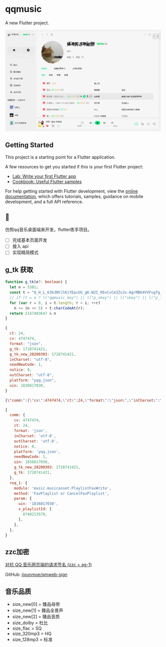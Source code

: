 # qqmusic

A new Flutter project.

![alt text](assets/images/image/image.png)

## Getting Started

This project is a starting point for a Flutter application.

A few resources to get you started if this is your first Flutter project:

- [Lab: Write your first Flutter app](https://docs.flutter.dev/get-started/codelab)
- [Cookbook: Useful Flutter samples](https://docs.flutter.dev/cookbook)

For help getting started with Flutter development, view the
[online documentation](https://docs.flutter.dev/), which offers tutorials,
samples, guidance on mobile development, and a full API reference.

## 🎵

仿照qq音乐桌面端来开发，flutter练手项目。

- [ ] 完成基本页面开发
- [ ] 接入 api 
- [ ] 实现精简模式

## g_tk 获取

```typescript
function g_tk(e?: boolean) {
  let n = 5381;
  const t = "Q_H_L_63k3NYJlKiYEpcUG_gK-W2I_R6vCvCm3Zs2x-AgrMB64VVFugfg_PVkzngJhtCFwAPy2EDY5WyO9bLrxmkGUza_w"
  // if (t = e ? l("qqmusic_key") || l("p_skey") || l("skey") || l("p_lskey") || l("lskey") : l("skey") || l("qqmusic_key"))
  for (var r = 0, i = t.length; r < i; ++r)
    n += (n << 5) + t.charCodeAt(r);
  return 2147483647 & n
}
```

```javascript
{
  ct: 24,
  cv: 4747474,
  format: "json",
  g_tk: 1728741421,
  g_tk_new_20200303: 1728741421,
  inCharset: "utf-8",
  needNewCode: 1,
  notice: 0,
  outCharset: "utf-8",
  platform: "yqq.json",
  uin: 1836017030,
}
```

```json
{\"comm\":{\"cv\":4747474,\"ct\":24,\"format\":\"json\",\"inCharset\":\"utf-8\",\"outCharset\":\"utf-8\",\"notice\":0,\"platform\":\"yqq.json\",\"needNewCode\":1,\"uin\":1836017030,\"g_tk_new_20200303\":1728741421,\"g_tk\":1728741421},\"req_1\":{\"module\":\"music.musicasset.PlaylistFavWrite\",\"method\":\"CancelFavPlaylist\",\"param\":{\"uin\":\"1836017030\",\"v_playlistId\":[8748213570]}}}
```

```javascript
{
  comm: {
    cv: 4747474,
    ct: 24,
    format: 'json',
    inCharset: 'utf-8',
    outCharset: 'utf-8',
    notice: 0,
    platform: 'yqq.json',
    needNewCode: 1,
    uin: 1836017030,
    g_tk_new_20200303: 1728741421,
    g_tk: 1728741421,
  },
  req_1: {
    module: 'music.musicasset.PlaylistFavWrite',
    method: 'FavPlaylist or CancelFavPlaylist',
    param: {
      uin: '1836017030',
      v_playlistId: [
        8748213570,
      ],
    },
  },
}
```

## zzc加密

[对抗 QQ 音乐网页端的请求签名 (zzc + ag-1)](https://jixun.uk/posts/2024/qqmusic-zzc-sign/)

GitHub: [jixunmoe/qmweb-sign](https://github.com/jixunmoe/qmweb-sign)

## 音乐品质

- size_new[0] = 臻品母带
- size_new[1] = 臻品全景声
- size_new[2] = 臻品音质
- size_dolby = 杜比
- size_flac = SQ
- size_320mp3 = HQ
- size_128mp3 = 标准

